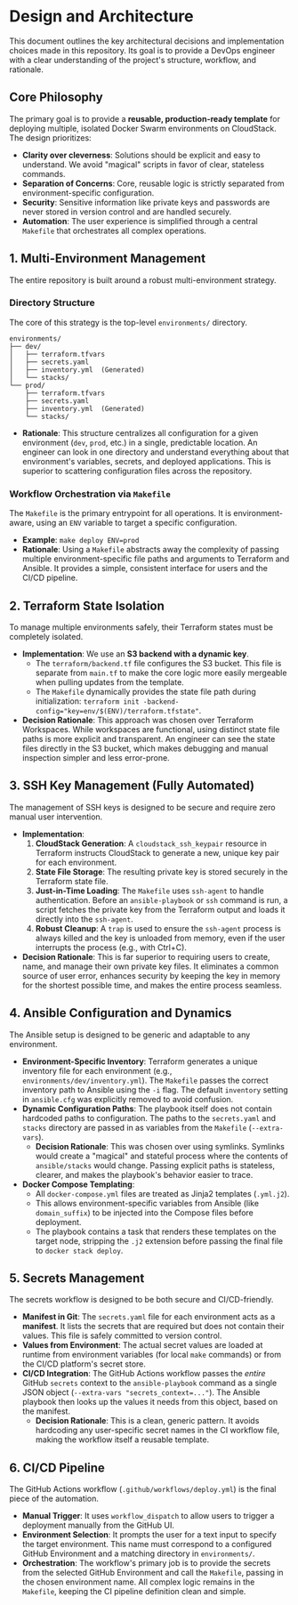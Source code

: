 # Design and Architecture

This document outlines the key architectural decisions and implementation choices made in this repository. Its goal is to provide a DevOps engineer with a clear understanding of the project's structure, workflow, and rationale.

## Core Philosophy

The primary goal is to provide a **reusable, production-ready template** for deploying multiple, isolated Docker Swarm environments on CloudStack. The design prioritizes:

-   **Clarity over cleverness**: Solutions should be explicit and easy to understand. We avoid "magical" scripts in favor of clear, stateless commands.
-   **Separation of Concerns**: Core, reusable logic is strictly separated from environment-specific configuration.
-   **Security**: Sensitive information like private keys and passwords are never stored in version control and are handled securely.
-   **Automation**: The user experience is simplified through a central `Makefile` that orchestrates all complex operations.

## 1. Multi-Environment Management

The entire repository is built around a robust multi-environment strategy.

### Directory Structure

The core of this strategy is the top-level `environments/` directory.

```
environments/
├── dev/
│   ├── terraform.tfvars
│   ├── secrets.yaml
│   ├── inventory.yml  (Generated)
│   └── stacks/
└── prod/
    ├── terraform.tfvars
    ├── secrets.yaml
    ├── inventory.yml  (Generated)
    └── stacks/
```

-   **Rationale**: This structure centralizes all configuration for a given environment (`dev`, `prod`, etc.) in a single, predictable location. An engineer can look in one directory and understand everything about that environment's variables, secrets, and deployed applications. This is superior to scattering configuration files across the repository.

### Workflow Orchestration via `Makefile`

The `Makefile` is the primary entrypoint for all operations. It is environment-aware, using an `ENV` variable to target a specific configuration.

-   **Example**: `make deploy ENV=prod`
-   **Rationale**: Using a `Makefile` abstracts away the complexity of passing multiple environment-specific file paths and arguments to Terraform and Ansible. It provides a simple, consistent interface for users and the CI/CD pipeline.

## 2. Terraform State Isolation

To manage multiple environments safely, their Terraform states must be completely isolated.

-   **Implementation**: We use an **S3 backend with a dynamic key**.
    -   The `terraform/backend.tf` file configures the S3 bucket. This file is separate from `main.tf` to make the core logic more easily mergeable when pulling updates from the template.
    -   The `Makefile` dynamically provides the state file path during initialization: `terraform init -backend-config="key=env/$(ENV)/terraform.tfstate"`.
-   **Decision Rationale**: This approach was chosen over Terraform Workspaces. While workspaces are functional, using distinct state file paths is more explicit and transparent. An engineer can see the state files directly in the S3 bucket, which makes debugging and manual inspection simpler and less error-prone.

## 3. SSH Key Management (Fully Automated)

The management of SSH keys is designed to be secure and require zero manual user intervention.

-   **Implementation**:
    1.  **CloudStack Generation**: A `cloudstack_ssh_keypair` resource in Terraform instructs CloudStack to generate a new, unique key pair for each environment.
    2.  **State File Storage**: The resulting private key is stored securely in the Terraform state file.
    3.  **Just-in-Time Loading**: The `Makefile` uses `ssh-agent` to handle authentication. Before an `ansible-playbook` or `ssh` command is run, a script fetches the private key from the Terraform output and loads it directly into the `ssh-agent`.
    4.  **Robust Cleanup**: A `trap` is used to ensure the `ssh-agent` process is always killed and the key is unloaded from memory, even if the user interrupts the process (e.g., with Ctrl+C).
-   **Decision Rationale**: This is far superior to requiring users to create, name, and manage their own private key files. It eliminates a common source of user error, enhances security by keeping the key in memory for the shortest possible time, and makes the entire process seamless.

## 4. Ansible Configuration and Dynamics

The Ansible setup is designed to be generic and adaptable to any environment.

-   **Environment-Specific Inventory**: Terraform generates a unique inventory file for each environment (e.g., `environments/dev/inventory.yml`). The `Makefile` passes the correct inventory path to Ansible using the `-i` flag. The default `inventory` setting in `ansible.cfg` was explicitly removed to avoid confusion.
-   **Dynamic Configuration Paths**: The playbook itself does not contain hardcoded paths to configuration. The paths to the `secrets.yaml` and `stacks` directory are passed in as variables from the `Makefile` (`--extra-vars`).
    -   **Decision Rationale**: This was chosen over using symlinks. Symlinks would create a "magical" and stateful process where the contents of `ansible/stacks` would change. Passing explicit paths is stateless, clearer, and makes the playbook's behavior easier to trace.
-   **Docker Compose Templating**:
    -   All `docker-compose.yml` files are treated as Jinja2 templates (`.yml.j2`).
    -   This allows environment-specific variables from Ansible (like `domain_suffix`) to be injected into the Compose files before deployment.
    -   The playbook contains a task that renders these templates on the target node, stripping the `.j2` extension before passing the final file to `docker stack deploy`.

## 5. Secrets Management

The secrets workflow is designed to be both secure and CI/CD-friendly.

-   **Manifest in Git**: The `secrets.yaml` file for each environment acts as a **manifest**. It lists the secrets that are required but does not contain their values. This file is safely committed to version control.
-   **Values from Environment**: The actual secret values are loaded at runtime from environment variables (for local `make` commands) or from the CI/CD platform's secret store.
-   **CI/CD Integration**: The GitHub Actions workflow passes the *entire* GitHub `secrets` context to the `ansible-playbook` command as a single JSON object (`--extra-vars "secrets_context=..."`). The Ansible playbook then looks up the values it needs from this object, based on the manifest.
    -   **Decision Rationale**: This is a clean, generic pattern. It avoids hardcoding any user-specific secret names in the CI workflow file, making the workflow itself a reusable template.

## 6. CI/CD Pipeline

The GitHub Actions workflow (`.github/workflows/deploy.yml`) is the final piece of the automation.

-   **Manual Trigger**: It uses `workflow_dispatch` to allow users to trigger a deployment manually from the GitHub UI.
-   **Environment Selection**: It prompts the user for a text input to specify the target environment. This name must correspond to a configured GitHub Environment and a matching directory in `environments/`.
-   **Orchestration**: The workflow's primary job is to provide the secrets from the selected GitHub Environment and call the `Makefile`, passing in the chosen environment name. All complex logic remains in the `Makefile`, keeping the CI pipeline definition clean and simple.
